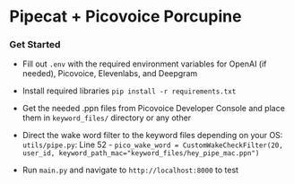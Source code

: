 # Pipecat + Picovoice Porcupine

### Get Started

- Fill out `.env` with the required environment variables for OpenAI (if needed), Picovoice, Elevenlabs, and Deepgram
- Install required libraries `pip install -r requirements.txt`
- Get the needed .ppn files from Picovoice Developer Console and place them in `keyword_files/` directory or any other
- Direct the wake word filter to the keyword files depending on your OS:
    `utils/pipe.py`:
      Line 52 - `pico_wake_word = CustomWakeCheckFilter(20, user_id, keyword_path_mac="keyword_files/hey_pipe_mac.ppn")`

- Run `main.py` and navigate to `http://localhost:8000` to test
